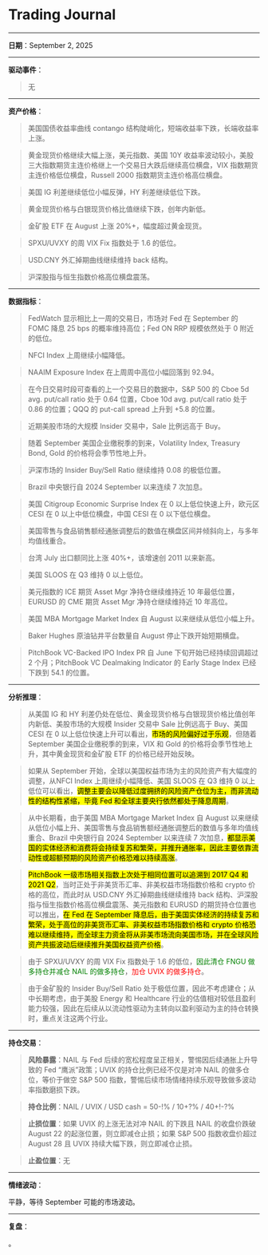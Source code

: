 # Trading Journal

---

**日期**：September 2, 2025

---

**驱动事件**：

> 无

---

**资产价格**：

> 美国国债收益率曲线 contango 结构陡峭化，短端收益率下跌，长端收益率上涨。

> 黄金现货价格继续大幅上涨，美元指数、美国 10Y 收益率波动较小，美股三大指数期货主连价格继上一个交易日大跌后继续高位横盘，VIX 指数期货主连价格低位横盘，Russell 2000 指数期货主连价格高位横盘。

> 美国 IG 利差继续低位小幅反弹，HY 利差继续低位下跌。

> 黄金现货价格与白银现货价格比值继续下跌，创年内新低。

> 金矿股 ETF 在 August 上涨 20%+，幅度超过黄金现货。

> SPXU/UVXY 的周 VIX Fix 指数处于 1.6 的低位。

> USD.CNY 外汇掉期曲线继续维持 back 结构。

> 沪深股指与恒生指数价格高位横盘震荡。

---

**数据指标**：

> FedWatch 显示相比上一周的交易日，市场对 Fed 在 September 的 FOMC 降息 25 bps 的概率维持高位；Fed ON RRP 规模依然处于 0 附近的低位。

> NFCI Index 上周继续小幅降低。

> NAAIM Exposure Index 在上周周中高位小幅回落到 92.94。

> 在今日交易时段可查看的上一个交易日的数据中，S&P 500 的 Cboe 5d avg. put/call ratio 处于 0.64 位置，Cboe 10d avg. put/call ratio 处于 0.86 的位置；QQQ 的 put-call spread 上升到 +5.8 的位置。

> 近期美股市场的大规模 Insider 交易中，Sale 比例远高于 Buy。

> 随着 September 美国企业缴税季的到来，Volatility Index, Treasury Bond, Gold 的价格将会季节性地上升。

> 沪深市场的 Insider Buy/Sell Ratio 继续维持 0.08 的极低位置。

> Brazil 中央银行自 2024 September 以来连续 7 次加息。

> 美国 Citigroup Economic Surprise Index 在 0 以上低位快速上升，欧元区 CESI 在 0 以上中低位横盘，中国 CESI 在 0 以下低位横盘。

> 美国零售与食品销售额经通胀调整后的数值在横盘区间并倾斜向上，与多年均值线重合。

> 台湾 July 出口额同比上涨 40%+，该增速创 2011 以来新高。

> 美国 SLOOS 在 Q3 维持 0 以上低位。

> 美元指数的 ICE 期货 Asset Mgr 净持仓继续维持近 10 年最低位置，EURUSD 的 CME 期货 Asset Mgr 净持仓继续维持近 10 年高位。

> 美国 MBA Mortgage Market Index 自 August 以来继续从低位小幅上升。

> Baker Hughes 原油钻井平台数量自 August 停止下跌开始短期横盘。

> PitchBook VC-Backed IPO Index PR 自 June 下旬开始已经持续回调超过 2 个月；PitchBook VC Dealmaking Indicator 的 Early Stage Index 已经下跌到 54.1 的位置。

---

**分析推理**：

> 从美国 IG 和 HY 利差仍处在低位、黄金现货价格与白银现货价格比值创年内新低、美股市场的大规模 Insider 交易中 Sale 比例远高于 Buy、美国 CESI 在 0 以上低位快速上升可以看出，<mark>市场的风险偏好过于乐观</mark>，但随着 September 美国企业缴税季的到来，VIX 和 Gold 的价格将会季节性地上升，其中黄金现货和金矿股 ETF 的价格已经开始反映。

> 如果从 September 开始，全球以美国权益市场为主的风险资产有大幅度的调整，从NFCI Index 上周继续小幅降低、美国 SLOOS 在 Q3 维持 0 以上低位可以看出，<mark>调整主要会以降低过度拥挤的风险资产仓位为主，而非流动性的结构性紧缩，毕竟 Fed 和全球主要央行依然都处于降息周期</mark>。

> 从中长期看，由于美国 MBA Mortgage Market Index 自 August 以来继续从低位小幅上升、美国零售与食品销售额经通胀调整后的数值与多年均值线重合、Brazil 中央银行自 2024 September 以来连续 7 次加息，<mark>都显示美国的实体经济和消费将会持续复苏和繁荣，并推升通胀率，因此主要依靠流动性或超额预期的风险资产价格恐难以持续高涨</mark>。

> <mark>PitchBook 一级市场相关指数上次处于相同位置可以追溯到 2017 Q4 和 2021 Q2</mark>，当时正处于非美货币汇率、非美权益市场指数价格和 crypto 价格的高位，而此时从 USD.CNY 外汇掉期曲线继续维持 back 结构、沪深股指与恒生指数价格高位横盘震荡、美元指数和 EURUSD 的期货持仓位置也可以推出，<mark>在 Fed 在 September 降息后，由于美国实体经济的持续复苏和繁荣，处于高位的非美货币汇率、非美权益市场指数价格和 crypto 价格恐难以继续维持，而全球主力资金将从非美市场流向美国市场，并在全球风险资产共振波动后继续推升美国权益资产价格</mark>。

> 由于 SPXU/UVXY 的周 VIX Fix 指数处于 1.6 的低位，<span style="color: green;">因此清仓 FNGU 做多持仓并减仓 NAIL 的做多持仓</span>，<span style="color: red;">加仓 UVIX 的做多持仓</span>。

> 由于金矿股的 Insider Buy/Sell Ratio 处于极低位置，因此不考虑建仓；从中长期考虑，由于美股 Energy 和 Healthcare 行业的估值相对较低且盈利能力较强，因此在后续从以流动性驱动为主转向以盈利驱动为主的持仓转换时，重点关注这两个行业。

---

**持仓交易**：

> **风险暴露**：NAIL 与 Fed 后续的宽松程度呈正相关，警惕因后续通胀上升导致的 Fed “鹰派”政策；UVIX 的持仓比例已经不仅是对冲 NAIL 的做多仓位，等价于做空 S&P 500 指数，警惕后续市场情绪持续乐观导致做多波动率指数磨损下跌。

> **持仓比例**：NAIL / UVIX / USD cash = 50-!% / 10+?% / 40+!-?%

> **止损位置**：如果 UVIX 的上涨无法对冲 NAIL 的下跌且 NAIL 的收盘价跌破 August 22 的起涨位置，则立即减仓止损；如果 S&P 500 指数收盘价超过 August 28 且 UVIX 持续大幅下跌，则立即减仓止损。

> **止盈位置**：无

---

**情绪波动**：

平静，等待 September 可能的市场波动。

---

**复盘**：

<mark></mark>。
